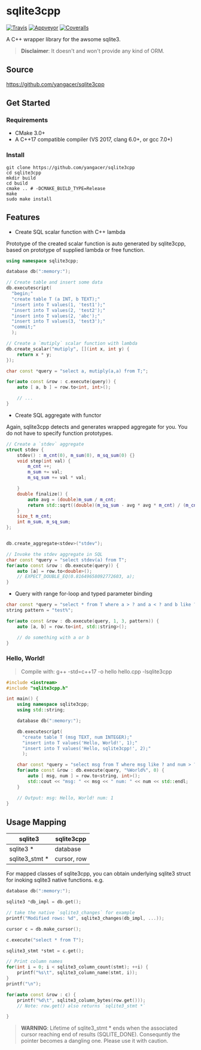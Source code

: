 # sqlite3cpp

<a target="_blank" href="https://travis-ci.org/yangacer/sqlite3cpp">![Travis][badge.Travis]</a>
<a target="_blank" href="https://ci.appveyor.com/project/yangacer/sqlite3cpp">![Appveyor][badge.Appveyor]</a>
<a target="_blank" href="https://coveralls.io/github/yangacer/sqlite3cpp?branch=master">![Coveralls][badge.Coveralls]</a>

A C++ wrapper library for the awsome sqlite3.

> **Disclaimer**: It doesn't and won't provide any kind of ORM.

## Source

https://github.com/yangacer/sqlite3cpp

## Get Started

### Requirements

- CMake 3.0+
- A C++17 compatible compiler (VS 2017, clang 6.0+, or gcc 7.0+)

### Install
```shell
git clone https://github.com/yangacer/sqlite3cpp
cd sqlite3cpp
mkdir build
cd build
cmake .. # -DCMAKE_BUILD_TYPE=Release
make
sudo make install
```

## Features

- Create SQL scalar function with C++ lambda

Prototype of the created scalar function is auto generated by sqlite3cpp,
based on prototype of supplied lambda or free function.

```cpp
using namespace sqlite3cpp;

database db(":memory:");

// Create table and insert some data
db.executescript(
  "begin;"
  "create table T (a INT, b TEXT);"
  "insert into T values(1, 'test1');"
  "insert into T values(2, 'test2');"
  "insert into T values(2, 'abc');"
  "insert into T values(3, 'test3');"
  "commit;"
  );

// Create a `mutiply` scalar function with lambda
db.create_scalar("mutiply", [](int x, int y) {
    return x * y;
});

char const *query = "select a, mutiply(a,a) from T;";

for(auto const &row : c.execute(query)) {
    auto [ a, b ] = row.to<int, int>();

    // ...
}
```

- Create SQL aggregate with functor

Again, sqlite3cpp detects and generates wrapped aggregate for you. You do not
have to specify function prototypes.

```cpp
// Create a `stdev` aggregate
struct stdev {
    stdev() : m_cnt(0), m_sum(0), m_sq_sum(0) {}
    void step(int val) {
        m_cnt ++;
        m_sum += val;
        m_sq_sum += val * val;

    }
    double finalize() {
        auto avg = (double)m_sum / m_cnt;
        return std::sqrt((double)(m_sq_sum - avg * avg * m_cnt) / (m_cnt -1));
    }
    size_t m_cnt;
    int m_sum, m_sq_sum;
};


db.create_aggregate<stdev>("stdev");

// Invoke the stdev aggregate in SQL
char const *query = "select stdev(a) from T";
for(auto const &row : db.execute(query)) {
    auto [a] = row.to<double>();
    // EXPECT_DOUBLE_EQ(0.81649658092772603, a);
}
```

- Query with range for-loop and typed parameter binding

```cpp
char const *query = "select * from T where a > ? and a < ? and b like ?";
string pattern = "test%";

for(auto const &row : db.execute(query, 1, 3, pattern)) {
    auto [a, b] = row.to<int, std::string>();

    // do something with a or b
}

```

### Hello, World!

> Compile with: g++ -std=c++17 -o hello hello.cpp -lsqlite3cpp

```cpp
#include <iostream>
#include "sqlite3cpp.h"

int main() {
    using namespace sqlite3cpp;
    using std::string;

    database db(":memory:");

    db.executescript(
      "create table T (msg TEXT, num INTEGER);"
      "insert into T values('Hello, World!', 1);"
      "insert into T values('Hello, sqlite3cpp!', 2);"
      );

    char const *query = "select msg from T where msg like ? and num > ?";
    for(auto const &row : db.execute(query, "%World%", 0) {
        auto [ msg, num ] = row.to<string, int>();
        std::cout << "msg: " << msg << " num: " << num << std::endl;
    }

    // Output: msg: Hello, World! num: 1
}

```

## Usage Mapping


| sqlite3         | sqlite3cpp
| ---             | ---
| sqlite3 *       | database
| sqlite3_stmt *  | cursor, row


For mapped classes of sqlite3cpp, you can obtain underlying sqlite3 struct for
inoking sqlite3 native functions.
e.g.

```cpp
database db(":memory:");

sqlite3 *db_impl = db.get();

// take the native `sqlite3_changes` for example
printf("Modified rows: %d", sqlite3_changes(db_impl, ...));

cursor c = db.make_cursor();

c.execute("select * from T");

sqlite3_stmt *stmt = c.get();

// Print column names
for(int i = 0; i < sqlite3_column_count(stmt); ++i) {
    printf("%s\t", sqlite3_column_name(stmt, i));
}
printf("\n");

for(auto const &row : c) {
    printf("%d\t", sqlite3_column_bytes(row.get()));
    // Note: row.get() also returns `sqlite3_stmt *`

}

```
> **WARNING**: Lifetime of sqlite3_stmt * ends when the associated cursor
> reaching end of results (SQLITE_DONE). Consequntly the pointer becomes a
> dangling one. Please use it with caution.

<!-- links -->
[badge.Travis]: https://api.travis-ci.org/yangacer/sqlite3cpp.svg?branch=master
[badge.Appveyor]: https://ci.appveyor.com/api/projects/status/github/yangacer/sqlite3cpp?svg=true&branch=master
[badge.Coveralls]: https://coveralls.io/repos/yangacer/sqlite3cpp/badge.svg?branch=master&service=github

